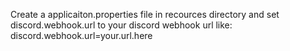 Create a applicaiton.properties file in recources directory and set discord.webhook.url to your discord webhook url like: discord.webhook.url=your.url.here
